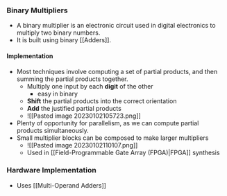 ### Binary Multipliers
- A binary multiplier is an electronic circuit used in digital electronics to multiply two binary numbers.  
- It is built using binary [[Adders]].

#### Implementation
- Most techniques involve computing a set of partial products, and then summing the partial products together.
	- Multiply one input by each **digit** of the other  
		- easy in binary
	- **Shift** the partial products into the correct orientation
	- **Add** the justified partial products
	 - ![[Pasted image 20230102105723.png]]
- Plenty of opportunity for parallelism, as we can compute partial products simultaneously.
- Small multiplier blocks can be composed to make larger multipliers
	- ![[Pasted image 20230102110107.png]]
	- Used in [[Field-Programmable Gate Array (FPGA)|FPGA]] synthesis

### Hardware Implementation
- Uses [[Multi-Operand Adders]]